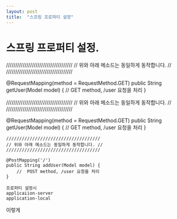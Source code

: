 ```yaml
---
layout: post
title:  "스프링 프로퍼티 설정"
---
```


# 스프링 프로퍼티 설정.

////////////////////////////////////
// 위와 아래 메소드는 동일하게 동작합니다. //
////////////////////////////////////

@RequestMapping(method = RequestMethod.GET)
public String getUser(Model model) {
    //  GET method, /user 요청을 처리
}


////////////////////////////////////
// 위와 아래 메소드는 동일하게 동작합니다. //
////////////////////////////////////

@RequestMapping(method = RequestMethod.GET)
public String getUser(Model model) {
    //  GET method, /user 요청을 처리
}


    ////////////////////////////////////
    // 위와 아래 메소드는 동일하게 동작합니다. //
    ////////////////////////////////////

    @PostMapping('/')
    public String addUser(Model model) {
        //  POST method, /user 요청을 처리
    }

    프로퍼티 설정시
    applicaiion-server
    application-local
    
이렇게 
